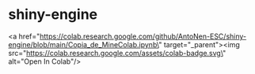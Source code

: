 # shiny-engine
<a href=\"https://colab.research.google.com/github/AntoNen-ESC/shiny-engine/blob/main/Copia_de_MineColab.ipynb\" target=\"_parent\"><img src=\"https://colab.research.google.com/assets/colab-badge.svg\" alt=\"Open In Colab\"/></a>
